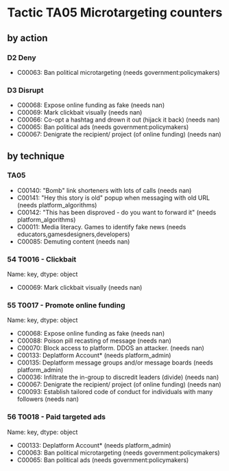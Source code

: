 # Tactic TA05 Microtargeting counters

## by action


### D2 Deny
* C00063: Ban political microtargeting (needs government:policymakers)

### D3 Disrupt
* C00068: Expose online funding as fake (needs nan)
* C00069: Mark clickbait visually (needs nan)
* C00066: Co-opt a hashtag and drown it out (hijack it back) (needs nan)
* C00065: Ban political ads (needs government:policymakers)
* C00067: Denigrate the recipient/ project (of online funding) (needs nan)

## by technique


### TA05
* C00140: "Bomb" link shorteners with lots of calls (needs nan)
* C00141: "Hey this story is old" popup when messaging with old URL (needs platform_algorithms)
* C00142: "This has been disproved - do you want to forward it" (needs platform_algorithms)
* C00011: Media literacy. Games to identify fake news (needs educators,gamesdesigners,developers)
* C00085: Demuting content (needs nan)

### 54    T0016 - Clickbait
Name: key, dtype: object
* C00069: Mark clickbait visually (needs nan)

### 55    T0017 - Promote online funding
Name: key, dtype: object
* C00068: Expose online funding as fake (needs nan)
* C00088: Poison pill recasting of message (needs nan)
* C00070: Block access to platform. DDOS an attacker. (needs nan)
* C00133: Deplatform Account* (needs platform_admin)
* C00135: Deplatform message groups and/or message boards (needs platform_admin)
* C00036: Infiltrate the in-group to discredit leaders (divide) (needs nan)
* C00067: Denigrate the recipient/ project (of online funding) (needs nan)
* C00093: Establish tailored code of conduct for individuals with many followers (needs nan)

### 56    T0018 - Paid targeted ads
Name: key, dtype: object
* C00133: Deplatform Account* (needs platform_admin)
* C00063: Ban political microtargeting (needs government:policymakers)
* C00065: Ban political ads (needs government:policymakers)
